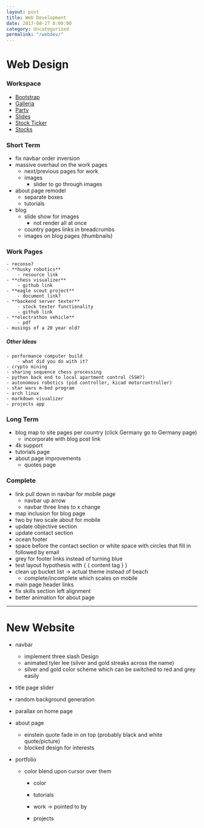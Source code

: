```yaml
---
layout: post
title: Web Development
date: 2017-08-27 8:00:00
category: Uncategorized
permalink: "/webdev/"
---
```


# Web Design

### Workspace
- [Bootstrap](/workspace/bootstrap/index.html)
- [Galleria](/workspace/galleria/themes/classic/classic-demo-cdn.html)
- [Party](/workspace/party/index.html)
- [Slides](/slides/)
- [Stock Ticker](/workspace/stock-ticker/index.html)
- [Stocks](/workspace/stocks/index.html)

### Short Term
- fix navbar order inversion
- massive overhaul on the work pages
  - next/previous pages for work
  - images
    - slider to go through images
- about page remodel
  - separate boxes
  - tutorials
- blog
  - slide show for images
    - not render all at once
  - country pages links in breadcrumbs
  - images on blog pages (thumbnails)
  

### Work Pages
    - reconso?
    - **husky robotics**
        - resource link
    - **chess visualizer**
        - github link
    - **eagle scout project**
        - document link?
    - **backend server texter**
        - stock texter functionality
        - github link
    - **electrathon vehicle**
        - pdf
    - musings of a 20 year old?
    
##### Other Ideas
    - performance computer build
        - what did you do with it?
    - crypto mining
    - sharing sequence chess processing
    - python back end to local apartment control (SSH?)
    - autonomous robotics (pid controller, kicad motorcontroller)
    - star wars m-bed program
    - arch linux
    - markdown visualizer
    - projects app

### Long Term
- blog map to site pages per country (click Germany go to Germany page)
    - incorporate with blog post link
- 4k support
- tutorials page
- about page improvements
    - quotes page

### Complete
- link pull down in navbar for mobile page
	- navbar up arrow
	- navbar three lines to x change
- map inclusion for blog page
- two by two scale about for mobile
- update objective section
- update contact section
- ocean footer
- space before the contact section or white space with circles that fill in followed by email
- grey for footer links instead of turning blue
- test layout hypothesis with { { content tag } }
- clean up bucket list -> actual theme instead of beach
  - complete/incomplete which scales on mobile
- main page header links
- fix skills section left alignment
- better animation for about page

---

# New Website
- navbar
	- implement three slash Design
	- animated tyler lee (silver and gold streaks across the name)
	- silver and gold color scheme which can be switched to red and grey easily

- title page slider
- random background generation
- parallax on home page

- about page
	- einstein quote fade in on top (probably black and white quote/picture)
	- blocked design for interests

- portfolio
  - color blend upon cursor over them
	- color

	- tutorials
	- work -> pointed to by 
	- projects
